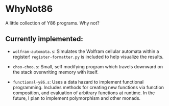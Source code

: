 # WhyNot86
A little collection of Y86 programs. Why not?

## Currently implemented:
-  `wolfram-automata.s`: Simulates the Wolfram cellular automata within a register! `register-formatter.py` is included to help visualize the results. 

- `choo-choo.s`: Small, self modifying program which travels downward on the stack overwriting memory with itself.

- `functional-y86.s`: Uses a data hazard to implement functional programming. Includes methods for creating new functions via function composition, and evaluation of arbitrary functions at runtime. In the future, I plan to implement polymorphism and other monads. 
